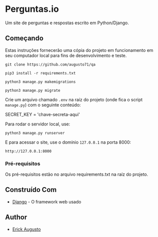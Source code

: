 # Perguntas.io

Um site de perguntas e respostas escrito em Python/Django.

## Começando

Estas instruções fornecerão uma cópia do projeto em funcionamento em seu computador local para fins de desenvolvimento e teste.

`git clone https://github.com/augusto71/qa`

`pip3 install -r requirements.txt`

`python3 manage.py makemigrations`

`python3 manage.py migrate`

Crie um arquivo chamado `.env` na raíz do projeto (onde fica o script `manage.py`) com o seguinte conteúdo:

SECRET_KEY = 'chave-secreta-aqui'

Para rodar o servidor local, use:

`python3 manage.py runserver`

E para acessar o site, use o domínio `127.0.0.1` na porta 8000:

`http://127.0.0.1:8000`

### Pré-requisitos

Os pré-requisitos estão no arquivo requirements.txt na raíz do projeto.

## Construído Com

* [Django](https://www.djangoproject.com/) - O framework web usado

## Author

* [Erick Augusto](https://github.com/augusto71)
